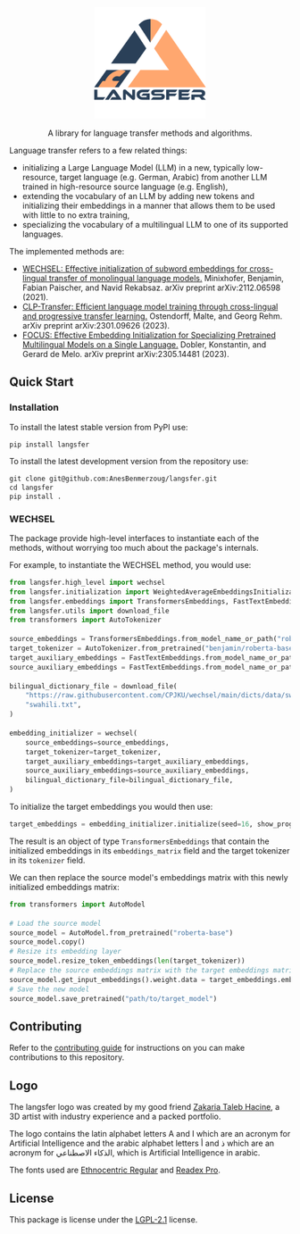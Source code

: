 <p align="center" style="text-align:center;">
    <img alt="Langsfer Logo" src="https://raw.githubusercontent.com/AnesBenmerzoug/langsfer/refs/heads/main/logo.svg" width="200"/>
</p>
<p align="center" style="text-align:center;">
    A library for language transfer methods and algorithms.
</p>

Language transfer refers to a few related things:
- initializing a Large Language Model (LLM) in a new, typically low-resource, target language (e.g. German, Arabic)
  from another LLM trained in high-resource source language (e.g. English),
- extending the vocabulary of an LLM by adding new tokens and initializing their embeddings
  in a manner that allows them to be used with little to no extra training,
- specializing the vocabulary of a multilingual LLM to one of its supported languages. 

The implemented methods are:

- [WECHSEL: Effective initialization of subword embeddings for cross-lingual transfer of monolingual language models.](https://arxiv.org/abs/2112.06598) Minixhofer, Benjamin, Fabian Paischer, and Navid Rekabsaz. arXiv preprint arXiv:2112.06598 (2021).
- [CLP-Transfer: Efficient language model training through cross-lingual and progressive transfer learning.](https://arxiv.org/abs/2301.09626) Ostendorff, Malte, and Georg Rehm. arXiv preprint arXiv:2301.09626 (2023).
- [FOCUS: Effective Embedding Initialization for Specializing Pretrained Multilingual Models on a Single Language.](https://arxiv.org/abs/2305.14481) Dobler, Konstantin, and Gerard de Melo. arXiv preprint arXiv:2305.14481 (2023).

## Quick Start

### Installation

To install the latest stable version from PyPI use:

```shell
pip install langsfer
```

To install the latest development version from the repository use:

```shell
git clone git@github.com:AnesBenmerzoug/langsfer.git
cd langsfer
pip install .
```

### WECHSEL

The package provide high-level interfaces to instantiate each of the methods,
without worrying too much about the package's internals.

For example, to instantiate the WECHSEL method, you would use:

```python
from langsfer.high_level import wechsel
from langsfer.initialization import WeightedAverageEmbeddingsInitialization
from langsfer.embeddings import TransformersEmbeddings, FastTextEmbeddings
from langsfer.utils import download_file
from transformers import AutoTokenizer

source_embeddings = TransformersEmbeddings.from_model_name_or_path("roberta-base")
target_tokenizer = AutoTokenizer.from_pretrained("benjamin/roberta-base-wechsel-german")
target_auxiliary_embeddings = FastTextEmbeddings.from_model_name_or_path("en")
source_auxiliary_embeddings = FastTextEmbeddings.from_model_name_or_path("de")

bilingual_dictionary_file = download_file(
    "https://raw.githubusercontent.com/CPJKU/wechsel/main/dicts/data/swahili.txt",
    "swahili.txt",
)

embedding_initializer = wechsel(
    source_embeddings=source_embeddings,
    target_tokenizer=target_tokenizer,
    target_auxiliary_embeddings=target_auxiliary_embeddings,
    source_auxiliary_embeddings=source_auxiliary_embeddings,
    bilingual_dictionary_file=bilingual_dictionary_file,
)
```

To initialize the target embeddings you would then use:

```python
target_embeddings = embedding_initializer.initialize(seed=16, show_progress=True)
```

The result is an object of type `TransformersEmbeddings` that contain the initialized
embeddings in its `embeddings_matrix` field and the target tokenizer in its `tokenizer` field.

We can then replace the source model's embeddings matrix with this newly initialized embeddings matrix:

```python
from transformers import AutoModel

# Load the source model
source_model = AutoModel.from_pretrained("roberta-base")
source_model.copy()
# Resize its embedding layer
source_model.resize_token_embeddings(len(target_tokenizer))
# Replace the source embeddings matrix with the target embeddings matrix
source_model.get_input_embeddings().weight.data = target_embeddings.embeddings_matrix
# Save the new model
source_model.save_pretrained("path/to/target_model")
```

## Contributing

Refer to the [contributing guide](CONTRIBUTING.md) for instructions on you can make contributions to this repository.

## Logo

The langsfer logo was created by my good friend [Zakaria Taleb Hacine](https://behance.net/zakariahacine), a 3D artist with 
industry experience and a packed portfolio.

The logo contains the latin alphabet letters A and I which are an acronym for Artificial Intelligence and the arabic alphabet letters
أ and ذ which are an acronym for الذكاء الاصطناعي, which is Artificial Intelligence in arabic.

The fonts used are [Ethnocentric Regular](https://www.myfonts.com/products/ethnocentric-ethnocentric-970121) and [Readex Pro](https://fonts.google.com/specimen/Readex+Pro).

## License

This package is license under the [LGPL-2.1](https://www.gnu.org/licenses/old-licenses/lgpl-2.1.en.html) license.
